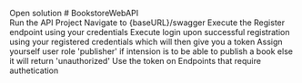 Open solution # BookstoreWebAPI					
Run the API Project
Navigate to {baseURL}/swagger
Execute the Register endpoint using your credentials
Execute login upon successful registration using your registered credentials which will then give you a token
Assign yourself user role 'publisher' if intension is to be able to publish a book else it will return 'unauthorized'
Use the token on Endpoints that require authetication
